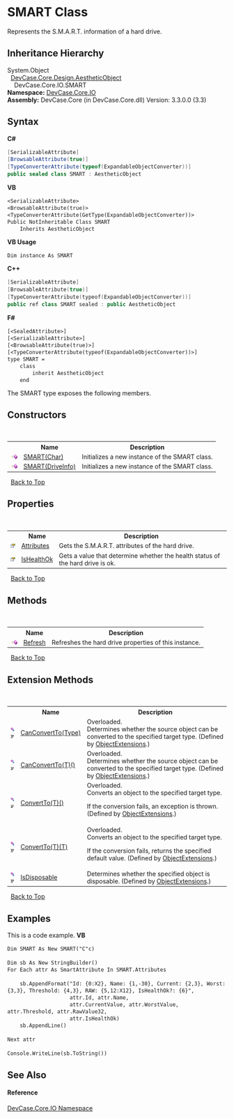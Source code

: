 # SMART Class
 

Represents the S.M.A.R.T. information of a hard drive.


## Inheritance Hierarchy
System.Object<br />&nbsp;&nbsp;<a href="T_DevCase_Core_Design_AestheticObject">DevCase.Core.Design.AestheticObject</a><br />&nbsp;&nbsp;&nbsp;&nbsp;DevCase.Core.IO.SMART<br />
**Namespace:**&nbsp;<a href="N_DevCase_Core_IO">DevCase.Core.IO</a><br />**Assembly:**&nbsp;DevCase.Core (in DevCase.Core.dll) Version: 3.3.0.0 (3.3)

## Syntax

**C#**<br />
``` C#
[SerializableAttribute]
[BrowsableAttribute(true)]
[TypeConverterAttribute(typeof(ExpandableObjectConverter))]
public sealed class SMART : AestheticObject
```

**VB**<br />
``` VB
<SerializableAttribute>
<BrowsableAttribute(true)>
<TypeConverterAttribute(GetType(ExpandableObjectConverter))>
Public NotInheritable Class SMART
	Inherits AestheticObject
```

**VB Usage**<br />
``` VB Usage
Dim instance As SMART
```

**C++**<br />
``` C++
[SerializableAttribute]
[BrowsableAttribute(true)]
[TypeConverterAttribute(typeof(ExpandableObjectConverter))]
public ref class SMART sealed : public AestheticObject
```

**F#**<br />
``` F#
[<SealedAttribute>]
[<SerializableAttribute>]
[<BrowsableAttribute(true)>]
[<TypeConverterAttribute(typeof(ExpandableObjectConverter))>]
type SMART =  
    class
        inherit AestheticObject
    end
```

The SMART type exposes the following members.


## Constructors
&nbsp;<table><tr><th></th><th>Name</th><th>Description</th></tr><tr><td>![Public method](media/pubmethod.gif "Public method")</td><td><a href="M_DevCase_Core_IO_SMART__ctor">SMART(Char)</a></td><td>
Initializes a new instance of the SMART class.</td></tr><tr><td>![Public method](media/pubmethod.gif "Public method")</td><td><a href="M_DevCase_Core_IO_SMART__ctor_1">SMART(DriveInfo)</a></td><td>
Initializes a new instance of the SMART class.</td></tr></table>&nbsp;
<a href="#smart-class">Back to Top</a>

## Properties
&nbsp;<table><tr><th></th><th>Name</th><th>Description</th></tr><tr><td>![Public property](media/pubproperty.gif "Public property")</td><td><a href="P_DevCase_Core_IO_SMART_Attributes">Attributes</a></td><td>
Gets the S.M.A.R.T. attributes of the hard drive.</td></tr><tr><td>![Public property](media/pubproperty.gif "Public property")</td><td><a href="P_DevCase_Core_IO_SMART_IsHealthOk">IsHealthOk</a></td><td>
Gets a value that determine whether the health status of the hard drive is ok.</td></tr></table>&nbsp;
<a href="#smart-class">Back to Top</a>

## Methods
&nbsp;<table><tr><th></th><th>Name</th><th>Description</th></tr><tr><td>![Public method](media/pubmethod.gif "Public method")</td><td><a href="M_DevCase_Core_IO_SMART_Refresh">Refresh</a></td><td>
Refreshes the hard drive properties of this instance.</td></tr></table>&nbsp;
<a href="#smart-class">Back to Top</a>

## Extension Methods
&nbsp;<table><tr><th></th><th>Name</th><th>Description</th></tr><tr><td>![Public Extension Method](media/pubextension.gif "Public Extension Method")![Code example](media/CodeExample.png "Code example")</td><td><a href="M_DevCase_Core_Extensions_Object_ObjectExtensions_CanConvertTo">CanConvertTo(Type)</a></td><td>Overloaded.  
Determines whether the source object can be converted to the specified target type.
 (Defined by <a href="T_DevCase_Core_Extensions_Object_ObjectExtensions">ObjectExtensions</a>.)</td></tr><tr><td>![Public Extension Method](media/pubextension.gif "Public Extension Method")![Code example](media/CodeExample.png "Code example")</td><td><a href="M_DevCase_Core_Extensions_Object_ObjectExtensions_CanConvertTo__1">CanConvertTo(T)()</a></td><td>Overloaded.  
Determines whether the source object can be converted to the specified target type.
 (Defined by <a href="T_DevCase_Core_Extensions_Object_ObjectExtensions">ObjectExtensions</a>.)</td></tr><tr><td>![Public Extension Method](media/pubextension.gif "Public Extension Method")![Code example](media/CodeExample.png "Code example")</td><td><a href="M_DevCase_Core_Extensions_Object_ObjectExtensions_ConvertTo__1">ConvertTo(T)()</a></td><td>Overloaded.  
Converts an object to the specified target type. 

 If the conversion fails, an exception is thrown.
 (Defined by <a href="T_DevCase_Core_Extensions_Object_ObjectExtensions">ObjectExtensions</a>.)</td></tr><tr><td>![Public Extension Method](media/pubextension.gif "Public Extension Method")![Code example](media/CodeExample.png "Code example")</td><td><a href="M_DevCase_Core_Extensions_Object_ObjectExtensions_ConvertTo__1_1">ConvertTo(T)(T)</a></td><td>Overloaded.  
Converts an object to the specified target type. 

 If the conversion fails, returns the specified default value.
 (Defined by <a href="T_DevCase_Core_Extensions_Object_ObjectExtensions">ObjectExtensions</a>.)</td></tr><tr><td>![Public Extension Method](media/pubextension.gif "Public Extension Method")![Code example](media/CodeExample.png "Code example")</td><td><a href="M_DevCase_Core_Extensions_Object_ObjectExtensions_IsDisposable">IsDisposable</a></td><td>
Determines whether the specified object is disposable.
 (Defined by <a href="T_DevCase_Core_Extensions_Object_ObjectExtensions">ObjectExtensions</a>.)</td></tr></table>&nbsp;
<a href="#smart-class">Back to Top</a>

## Examples
This is a code example. 
**VB**<br />
``` VB
Dim SMART As New SMART("C"c)

Dim sb As New StringBuilder()
For Each attr As SmartAttribute In SMART.Attributes

    sb.AppendFormat("Id: {0:X2}, Name: {1,-30}, Current: {2,3}, Worst: {3,3}, Threshold: {4,3}, RAW: {5,12:X12}, IsHealthOk?: {6}",
                    attr.Id, attr.Name,
                    attr.CurrentValue, attr.WorstValue, attr.Threshold, attr.RawValue32,
                    attr.IsHealthOk)
    sb.AppendLine()

Next attr

Console.WriteLine(sb.ToString())
```


## See Also


#### Reference
<a href="N_DevCase_Core_IO">DevCase.Core.IO Namespace</a><br />